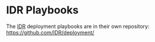# IDR Playbooks

The [IDR](https://idr-demo.openmicroscopy.org/) deployment playbooks are in their own repository: https://github.com/IDR/deployment/

